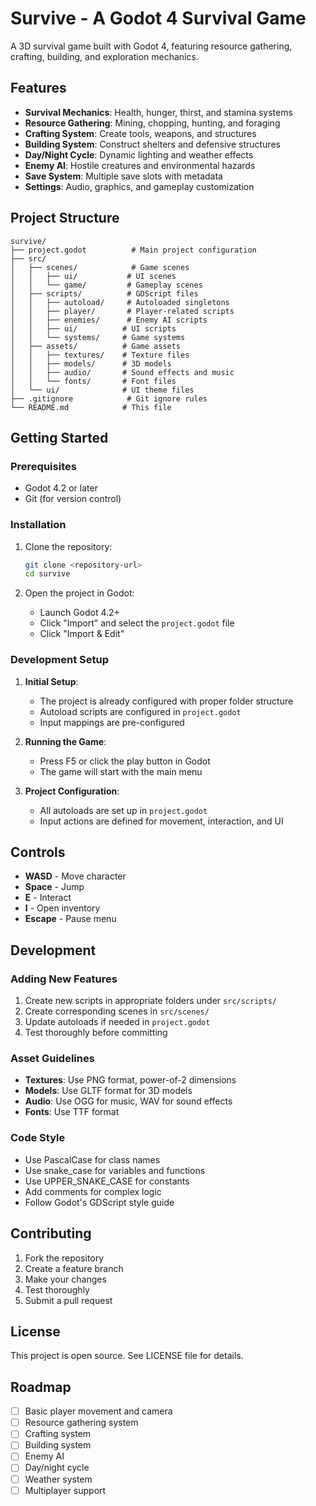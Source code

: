 # Survive - A Godot 4 Survival Game

A 3D survival game built with Godot 4, featuring resource gathering, crafting, building, and exploration mechanics.

## Features

- **Survival Mechanics**: Health, hunger, thirst, and stamina systems
- **Resource Gathering**: Mining, chopping, hunting, and foraging
- **Crafting System**: Create tools, weapons, and structures
- **Building System**: Construct shelters and defensive structures
- **Day/Night Cycle**: Dynamic lighting and weather effects
- **Enemy AI**: Hostile creatures and environmental hazards
- **Save System**: Multiple save slots with metadata
- **Settings**: Audio, graphics, and gameplay customization

## Project Structure

```
survive/
├── project.godot          # Main project configuration
├── src/
│   ├── scenes/            # Game scenes
│   │   ├── ui/           # UI scenes
│   │   └── game/         # Gameplay scenes
│   ├── scripts/          # GDScript files
│   │   ├── autoload/     # Autoloaded singletons
│   │   ├── player/       # Player-related scripts
│   │   ├── enemies/      # Enemy AI scripts
│   │   ├── ui/          # UI scripts
│   │   └── systems/     # Game systems
│   ├── assets/          # Game assets
│   │   ├── textures/    # Texture files
│   │   ├── models/      # 3D models
│   │   ├── audio/       # Sound effects and music
│   │   └── fonts/       # Font files
│   └── ui/              # UI theme files
├── .gitignore            # Git ignore rules
└── README.md            # This file
```

## Getting Started

### Prerequisites

- Godot 4.2 or later
- Git (for version control)

### Installation

1. Clone the repository:
   ```bash
   git clone <repository-url>
   cd survive
   ```

2. Open the project in Godot:
   - Launch Godot 4.2+
   - Click "Import" and select the `project.godot` file
   - Click "Import & Edit"

### Development Setup

1. **Initial Setup**:
   - The project is already configured with proper folder structure
   - Autoload scripts are configured in `project.godot`
   - Input mappings are pre-configured

2. **Running the Game**:
   - Press F5 or click the play button in Godot
   - The game will start with the main menu

3. **Project Configuration**:
   - All autoloads are set up in `project.godot`
   - Input actions are defined for movement, interaction, and UI

## Controls

- **WASD** - Move character
- **Space** - Jump
- **E** - Interact
- **I** - Open inventory
- **Escape** - Pause menu

## Development

### Adding New Features

1. Create new scripts in appropriate folders under `src/scripts/`
2. Create corresponding scenes in `src/scenes/`
3. Update autoloads if needed in `project.godot`
4. Test thoroughly before committing

### Asset Guidelines

- **Textures**: Use PNG format, power-of-2 dimensions
- **Models**: Use GLTF format for 3D models
- **Audio**: Use OGG for music, WAV for sound effects
- **Fonts**: Use TTF format

### Code Style

- Use PascalCase for class names
- Use snake_case for variables and functions
- Use UPPER_SNAKE_CASE for constants
- Add comments for complex logic
- Follow Godot's GDScript style guide

## Contributing

1. Fork the repository
2. Create a feature branch
3. Make your changes
4. Test thoroughly
5. Submit a pull request

## License

This project is open source. See LICENSE file for details.

## Roadmap

- [ ] Basic player movement and camera
- [ ] Resource gathering system
- [ ] Crafting system
- [ ] Building system
- [ ] Enemy AI
- [ ] Day/night cycle
- [ ] Weather system
- [ ] Multiplayer support
